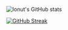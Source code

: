 ![Ionut's GitHub stats](https://github-readme-stats.vercel.app/api?username=izecheru&show_icons=true&theme=radical)

[![GitHub Streak](http://github-readme-streak-stats.herokuapp.com?user=izecheru&theme=cobalt&hide_border=true&date_format=j%20M%5B%20Y%5D&mode=weekly)](https://git.io/streak-stats)

<!--
**izecheru/izecheru** is a ✨ _special_ ✨ repository because its `README.md` (this file) appears on your GitHub profile.

Here are some ideas to get you started:

- 🔭 I’m currently working on ...
- 🌱 I’m currently learning ...
- 👯 I’m looking to collaborate on ...
- 🤔 I’m looking for help with ...
- 💬 Ask me about ...
- 📫 How to reach me: ...
- 😄 Pronouns: ...
- ⚡ Fun fact: ...
-->
